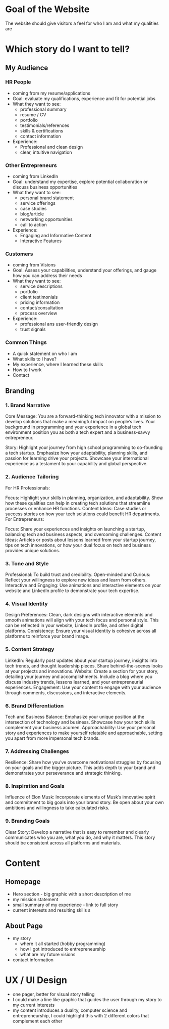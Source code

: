 # Goal of the Website

The website should give visitors a feel for who I am and what my qualities are

# Which story do I want to tell?

## My Audience

### HR People

- coming from my resume/applications
- Goal: evaluate my qualifications, experience and fit for potential jobs
- What they want to see:
  - professional summary
  - resume / CV
  - portfolio
  - testimonials/references
  - skills & certifications
  - contact information
- Experience:
  - Professional and clean design
  - clear, intuitive navigation

### Other Entrepreneurs

- coming from LinkedIn
- Goal: understand my expertise, explore potential collaboration or discuss business opportunities
- What they want to see:
  - personal brand statement
  - service offerings
  - case studies
  - blog/article
  - networking opportunities
  - call to action
- Experience:
  - Engaging and Informative Content
  - Interactive Features

### Customers

- coming from Visions
- Goal: Assess your capabilities, understand your offerings, and gauge how you can address their needs
- What they want to see:
  - service descriptions
  - portfolio
  - client testimonials
  - pricing information
  - contact/consultation
  - process overview
- Experience:
  - professional ans user-friendly design
  - trust signals

### Common Things

- A quick statement on who I am
- What skills to I have?
- My experience, where I learned these skills
- How to I work
- Contact

## Branding

### 1. Brand Narrative

Core Message: You are a forward-thinking tech innovator with a mission to develop solutions that make a meaningful impact on people’s lives. Your background in programming and your experience in a global tech environment position you as both a tech expert and a business-savvy entrepreneur.

Story: Highlight your journey from high school programming to co-founding a tech startup. Emphasize how your adaptability, planning skills, and passion for learning drive your projects. Showcase your international experience as a testament to your capability and global perspective.

### 2. Audience Tailoring

For HR Professionals:

Focus: Highlight your skills in planning, organization, and adaptability. Show how these qualities can help in creating tech solutions that streamline processes or enhance HR functions.
Content Ideas: Case studies or success stories on how your tech solutions could benefit HR departments.
For Entrepreneurs:

Focus: Share your experiences and insights on launching a startup, balancing tech and business aspects, and overcoming challenges.
Content Ideas: Articles or posts about lessons learned from your startup journey, tips on tech innovations, or how your dual focus on tech and business provides unique solutions.

### 3. Tone and Style

Professional: To build trust and credibility.
Open-minded and Curious: Reflect your willingness to explore new ideas and learn from others.
Interactive and Engaging: Use animations and interactive elements on your website and LinkedIn profile to demonstrate your tech expertise.

### 4. Visual Identity

Design Preferences: Clean, dark designs with interactive elements and smooth animations will align with your tech focus and personal style. This can be reflected in your website, LinkedIn profile, and other digital platforms.
Consistency: Ensure your visual identity is cohesive across all platforms to reinforce your brand image.

### 5. Content Strategy

LinkedIn: Regularly post updates about your startup journey, insights into tech trends, and thought leadership pieces. Share behind-the-scenes looks at your projects and innovations.
Website: Create a section for your story, detailing your journey and accomplishments. Include a blog where you discuss industry trends, lessons learned, and your entrepreneurial experiences.
Engagement: Use your content to engage with your audience through comments, discussions, and interactive elements.

### 6. Brand Differentiation

Tech and Business Balance: Emphasize your unique position at the intersection of technology and business. Showcase how your tech skills complement your business acumen.
Approachability: Use your personal story and experiences to make yourself relatable and approachable, setting you apart from more impersonal tech brands.

### 7. Addressing Challenges

Resilience: Share how you’ve overcome motivational struggles by focusing on your goals and the bigger picture. This adds depth to your brand and demonstrates your perseverance and strategic thinking.

### 8. Inspiration and Goals

Influence of Elon Musk: Incorporate elements of Musk’s innovative spirit and commitment to big goals into your brand story. Be open about your own ambitions and willingness to take calculated risks.

### 9. Branding Goals

Clear Story: Develop a narrative that is easy to remember and clearly communicates who you are, what you do, and why it matters. This story should be consistent across all platforms and materials.

# Content

## Homepage

- Hero section - big graphic with a short description of me
- my mission statement
- small summary of my experience - link to full story
- current interests and resulting skills s

## About Page

- my story
  - where it all started (hobby programming)
  - how I got introduced to entrepreneurship
  - what are my future visions
- contact information

# UX / UI Design

- one pager, better for visual story telling
- I could make a line like graphic that guides the user through my story to my current interests
- my content introduces a duality, computer science and entrepreneurship, I could highlight this with 2 different colors that complement each other
